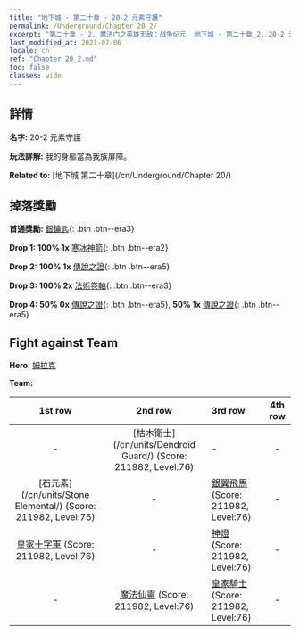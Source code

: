 ```yaml
---
title: "地下城 - 第二十章 - 20-2 元素守護"
permalink: /Underground/Chapter 20_2/
excerpt: "第二十章 - 2. 魔法门之英雄无敌：战争纪元  地下城 - 第二十章_2. 20-2 元素守護"
last_modified_at: 2021-07-06
locale: cn
ref: "Chapter 20_2.md"
toc: false
classes: wide
---
```


## 詳情

 **名字:** 20-2 元素守護

 **玩法詳解:**       我的身軀當為我族屏障。

 **Related to:** [地下城 第二十章](/cn/Underground/Chapter 20/)

## 掉落獎勵

 **首通獎勵:** [銀鑰匙](/cn/Items/con_693/){: .btn .btn--era3}

 **Drop 1:** **100% 1x** [寒冰神箭](/cn/Items/her_431/){: .btn .btn--era2}

 **Drop 2:** **100% 1x** [傳說之證](/cn/Items/mat_81/){: .btn .btn--era5}

 **Drop 3:** **100% 2x** [法術卷軸](/cn/Items/con_694/){: .btn .btn--era3}

 **Drop 4:** **50% 0x** [傳說之證](/cn/Items/mat_74/){: .btn .btn--era5}, **50% 1x** [傳說之證](/cn/Items/mat_74/){: .btn .btn--era5}


## Fight against Team
 **Hero:** [姆拉克](/cn/heroes/Mullich/)

 **Team:**


  | 1st row | 2nd row | 3rd row | 4th row |
  |:----:|:----:|:----|:----:|
  | - | [枯木衛士](/cn/units/Dendroid Guard/) (Score: 211982, Level:76)  | - | - |
  | [石元素](/cn/units/Stone Elemental/) (Score: 211982, Level:76)  | - | [銀翼飛馬](/cn/units/Pegasus/) (Score: 211982, Level:76)  | - |
  | [皇家十字軍](/cn/units/Swordsman/) (Score: 211982, Level:76)  | - | [神燈](/cn/units/Genie/) (Score: 211982, Level:76)  | - |
  | - | [魔法仙靈](/cn/units/Sprite/) (Score: 211982, Level:76)  | [皇家騎士](/cn/units/Cavalier/) (Score: 211982, Level:76)  | - |



